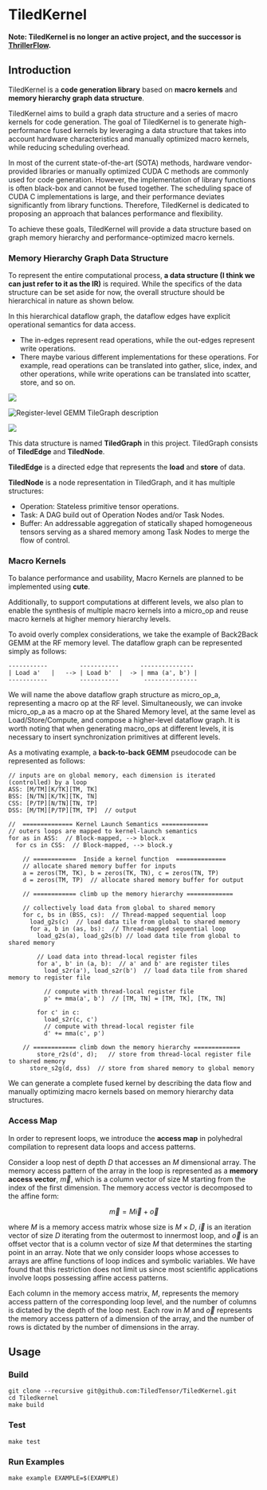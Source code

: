 # TiledKernel

**Note: TiledKernel is no longer an active project, and the successor is [ThrillerFlow](https://github.com/TiledTensor/ThrillerFlow).**

## Introduction

TiledKernel is a **code generation library** based on **macro kernels** and **memory hierarchy graph data structure**.

TiledKernel aims to build a graph data structure and a series of macro kernels for code generation. The goal of TiledKernel is to generate high-performance fused kernels by leveraging a data structure that takes into account hardware characteristics and manually optimized macro kernels, while reducing scheduling overhead.

In most of the current state-of-the-art (SOTA) methods, hardware vendor-provided libraries or manually optimized CUDA C methods are commonly used for code generation. However, the implementation of library functions is often black-box and cannot be fused together. The scheduling space of CUDA C implementations is large, and their performance deviates significantly from library functions. Therefore, TiledKernel is dedicated to proposing an approach that balances performance and flexibility.

To achieve these goals, TiledKernel will provide a data structure based on graph memory hierarchy and performance-optimized macro kernels.

### Memory Hierarchy Graph Data Structure

To represent the entire computational process, **a data structure (I think we can just refer to it as the IR)** is required. While the specifics of the data structure can be set aside for now, the overall structure should be hierarchical in nature as shown below.

In this hierarchical dataflow graph, the dataflow edges have explicit operational semantics for data access.

- The in-edges represent read operations, while the out-edges represent write operations.
- There maybe various different implementations for these operations. For example, read operations can be translated into gather, slice, index, and other operations, while write operations can be translated into scatter, store, and so on. 

![](docs/figures/dataflow_graph.png)

![Register-level GEMM TileGraph description](docs/figures/RF_GEMM_Graph.png)

![](docs/figures/Shared_GEMM_Graph.png)

This data structure is named **TiledGraph** in this project. TiledGraph consists of **TiledEdge** and **TiledNode**.

**TiledEdge** is a directed edge that represents the **load** and **store** of data.

**TiledNode** is a node representation in TiledGraph, and it has multiple structures:
- Operation: Stateless primitive tensor operations.
- Task: A DAG build out of Operation Nodes and/or Task Nodes.
- Buffer: An addressable aggregation of statically shaped homogeneous tensors serving as a shared
memory among Task Nodes to merge the flow of control.

### Macro Kernels
To balance performance and usability, Macro Kernels are planned to be implemented using **cute**.

Additionally, to support computations at different levels, we also plan to enable the synthesis of multiple macro kernels into a micro_op and reuse macro kernels at higher memory hierarchy levels.

To avoid overly complex considerations, we take the example of Back2Back GEMM at the RF memory level. The dataflow graph can be represented simply as follows:

```
-----------         -----------      ---------------
| Load a'   |   --> | Load b'  |  -> | mma (a', b') |
-----------         -----------       ---------------
```

We will name the above dataflow graph structure as micro_op_a, representing a macro op at the RF level. Simultaneously, we can invoke micro_op_a as a macro op at the Shared Memory level, at the same level as Load/Store/Compute, and compose a higher-level dataflow graph. It is worth noting that when generating macro_ops at different levels, it is necessary to insert synchronization primitives at different levels.


As a motivating example, a **back-to-back GEMM** pseudocode can be represented as follows:

```
// inputs are on global memory, each dimension is iterated (controlled) by a loop
ASS: [M/TM][K/TK][TM, TK]
BSS: [N/TN][K/TK][TK, TN]
CSS: [P/TP][N/TN][TN, TP]
DSS: [M/TM][P/TP][TM, TP]  // output 

//  ============== Kernel Launch Semantics =============
// outers loops are mapped to kernel-launch semantics
for as in ASS:  // Block-mapped, --> block.x
  for cs in CSS:  // Block-mapped, --> block.y

    // ============  Inside a kernel function  ==============
    // allocate shared memory buffer for inputs
    a = zeros(TM, TK), b = zeros(TK, TN), c = zeros(TN, TP)
    d = zeros(TM, TP)  // allocate shared memory buffer for output

    // ============ climb up the memory hierarchy =============

    // collectively load data from global to shared memory
    for c, bs in (BSS, cs):  // Thread-mapped sequential loop
      load_g2s(c)  // load data tile from global to shared memory
      for a, b in (as, bs):  // Thread-mapped sequential loop
        load_g2s(a), load_g2s(b) // load data tile from global to shared memory

        // Load data into thread-local register files
        for a', b' in (a, b):  // a' and b' are register tiles
          load_s2r(a'), load_s2r(b')  // load data tile from shared memory to register file

          // compute with thread-local register file
          p' += mma(a', b')  // [TM, TN] = [TM, TK], [TK, TN]
        
        for c' in c:
          load_s2r(c, c')
          // compute with thread-local register file
          d' += mma(c', p')

    // ============ climb down the memory hierarchy =============
        store_r2s(d', d);   // store from thread-local register file to shared memory
      store_s2g(d, dss)  // store from shared memory to global memory
```

We can generate a complete fused kernel by describing the data flow and manually optimizing macro kernels based on memory hierarchy data structures.

### Access Map
In order to represent loops, we introduce the **access map** in polyhedral compilation to represent data loops and access patterns.

Consider a loop nest of depth $D$ that accesses an $M$ dimensional array. The memory access pattern of the array in the loop is represented as a **memory access vector**, $\vec m$, which is a column vector of size M starting from the index of the first dimension. The memory access vector is decomposed to the affine form:

$$
\vec m = M \vec i + \vec o
$$

where $M$ is a memory access matrix whose size is $M \times D$, $\vec i$ is an iteration vector of size $D$ iterating from the outermost to innermost loop, and $\vec o$ is an offset vector that is a column vector of size $M$ that determines the starting point in an array. Note that we only consider loops whose accesses to arrays are affine functions of loop indices and symbolic variables. We have found that this restriction does not limit us since most scientific applications involve loops possessing affine access patterns.


Each column in the memory access matrix, $M$, represents the memory access pattern of the corresponding loop level, and the number of columns is dictated by the depth of the loop nest. Each row in $M$ and $\vec o$ represents the memory access pattern of a dimension of the array, and the number of rows is dictated by the number of dimensions in the array.

## Usage

### Build
```
git clone --recursive git@github.com:TiledTensor/TiledKernel.git
cd Tiledkernel
make build
```

### Test
```
make test
```

### Run Examples
```
make example EXAMPLE=$(EXAMPLE)
```
